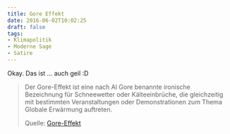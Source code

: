 ```yaml
---
title: Gore Effekt
date: 2016-06-02T10:02:25
draft: false
tags:
- Klimapolitik
- Moderne Sage
- Satire
---
```


Okay. Das ist ... auch geil :D

> Der Gore-Effekt ist eine nach Al Gore benannte ironische Bezeichnung für
> Schneewetter oder Kälteeinbrüche, die gleichzeitig mit bestimmten
> Veranstaltungen oder Demonstrationen zum Thema Globale Erwärmung
> auftreten.
>
> Quelle: [Gore-Effekt](https://de.wikipedia.org/wiki/Gore-Effekt)
